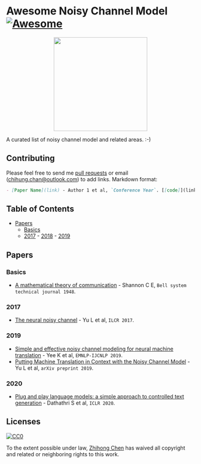 # Awesome Noisy Channel Model[![Awesome](https://awesome.re/badge.svg)](https://awesome.re)

<p align="center">
  <img width="250" src="https://camo.githubusercontent.com/1131548cf666e1150ebd2a52f44776d539f06324/68747470733a2f2f63646e2e7261776769742e636f6d2f73696e647265736f726875732f617765736f6d652f6d61737465722f6d656469612f6c6f676f2e737667" "Awesome!">
</p>

A curated list of noisy channel model and related areas. :-)

## Contributing
Please feel free to send me [pull requests](https://github.com/zhjohnchan/awesome-medical-report-generation/pulls) or email (chihung.chan@outlook.com) to add links.
Markdown format:
```markdown
- [Paper Name](link) - Author 1 et al, `Conference Year`. [[code]](link)
```

## Table of Contents
- [Papers](#papers)
  - [Basics](#basics)
  - [2017](#2017) - [2018](#2018) - [2019](#2019)

## Papers
### Basics
* [A mathematical theory of communication](https://ieeexplore.ieee.org/iel7/6731005/6773023/06773024.pdf) - Shannon C E, `Bell system technical journal 1948`.

### 2017
* [The neural noisy channel](https://openreview.net/references/pdf?id=Hy41ESPqx) - Yu L et al, `ILCR 2017`.


### 2019
* [Simple and effective noisy channel modeling for neural machine translation](https://arxiv.org/pdf/1908.05731) - Yee K et al, `EMNLP-IJCNLP 2019`.
* [Putting Machine Translation in Context with the Noisy Channel Model](https://arxiv.org/pdf/1910.00553) - Yu L et al, `arXiv preprint 2019`.

### 2020
* [Plug and play language models: a simple approach to controlled text generation](https://arxiv.org/pdf/1912.02164) - Dathathri S et al, `ICLR 2020`.


## Licenses

[![CC0](http://i.creativecommons.org/p/zero/1.0/88x31.png)](http://creativecommons.org/publicdomain/zero/1.0/)

To the extent possible under law, [Zhihong Chen](https://github.com/zhjohnchan) has waived all copyright and related or neighboring rights to this work.
